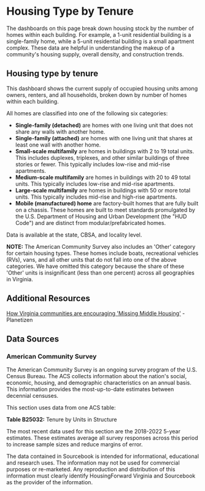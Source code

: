 # Housing Type by Tenure

The dashboards on this page break down housing stock by the number of homes within each building. For example, a 1-unit residential building is a single-family home, while a 5-unit residential building is a small apartment complex. These data are helpful in understanding the makeup of a community's housing supply, overall density, and construction trends.

## Housing type by tenure

This dashboard shows the current supply of occupied housing units among owners, renters, and all households, broken down by number of homes within each building.

All homes are classified into one of the following six categories:

- **Single-family (detached)** are homes with one living unit that does not share any walls with another home.
- **Single-family (attached)** are homes with one living unit that shares at least one wall with another home.
- **Small-scale multifamily** are homes in buildings with 2 to 19 total units. This includes duplexes, triplexes, and other similar buildings of three stories or fewer. This typically includes low-rise and mid-rise apartments.
- **Medium-scale multifamily** are homes in buildings with 20 to 49 total units. This typically includes low-rise and mid-rise apartments.
- **Large-scale multifamily** are homes in buildings with 50 or more total units. This typically includes mid-rise and high-rise apartments.
- **Mobile (manufactured) home** are factory-built homes that are fully built on a chassis. These homes are built to meet standards promulgated by the U.S. Department of Housing and Urban Development (the "HUD Code") and are distinct from modular/prefabricated homes.

Data is available at the state, CBSA, and locality level.

**NOTE:** The American Community Survey also includes an 'Other' category for certain housing types. These homes include boats, recreational vehicles (RVs), vans, and all other units that do not fall into one of the above categories. We have omitted this category because the share of these 'Other' units is insignificant (less than one percent) across all geographies in Virginia.

## Additional Resources

[How Virginia communities are encouraging 'Missing Middle Housing'](https://www.planetizen.com) - Planetizen

## Data Sources

### American Community Survey

The American Community Survey is an ongoing survey program of the U.S. Census Bureau. The ACS collects information about the nation's social, economic, housing, and demographic characteristics on an annual basis. This information provides the most-up-to-date estimates between decennial censuses.

This section uses data from one ACS table:

**Table B25032:** Tenure by Units in Structure

The most recent data used for this section are the 2018-2022 5-year estimates. These estimates average all survey responses across this period to increase sample sizes and reduce margins of error.

The data contained in Sourcebook is intended for informational, educational and research uses. The information may not be used for commercial purposes or re-marketed. Any reproduction and distribution of this information must clearly identify HousingForward Virginia and Sourcebook as the provider of the information.